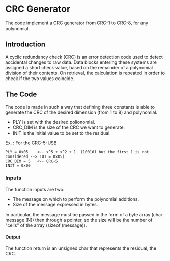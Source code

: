 # CRC Generator

The code implement a CRC generator from CRC-1 to CRC-8, for any polynomial.

## Introduction
A cyclic redundancy check (CRC) is an error detection code used to detect accidental changes to raw data.
Data blocks entering these systems are assigned a short check value, based on the remainder of a polynomial division of their contents.
On retrieval, the calculation is repeated in order to check if the two values coincide.

## The Code
The code is made in such a way that defining three constants is able to generate the CRC of the desired dimension (from 1 to 8) and polynomial.

* PLY is set with the desired polionomial.
* CRC_DIM is the size of the CRC we want to generate.
* INIT is the initial value to be set to the residual.

Ex. :
For the CRC-5-USB
```
PLY = 0x05    <-- x^5 + x^2 + 1  (100101 but the first 1 is not considered --> 101 = 0x05)
CRC_DIM = 5   <-- CRC-5
INIT = 0x00
```

### Inputs
The function inputs are two:
* The message on which to perform the polynomial additions.
* Size of the message expressed in bytes.

In particular, the message must be passed in the form of a byte array (char message [N]) then through a pointer, so the size will be the number of "cells" of the array (sizeof (message)).

#### Output 
The function return is an unsigned char that represents the residual, the CRC.
